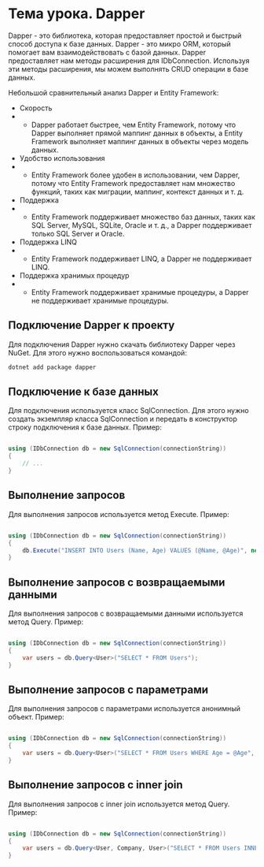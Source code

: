 # Тема урока. Dapper 

Dapper - это библиотека, которая предоставляет простой и быстрый способ доступа к базе данных. Dapper - это микро ORM, который помогает вам взаимодействовать с базой данных. Dapper предоставляет нам методы расширения для IDbConnection. Используя эти методы расширения, мы можем выполнять CRUD операции в базе данных.

Небольшой сравнительный анализ Dapper и Entity Framework:
* Скорость
* * Dapper работает быстрее, чем Entity Framework, потому что Dapper выполняет прямой маппинг данных в объекты, а Entity Framework выполняет маппинг данных в объекты через модель данных.
* Удобство использования
* * Entity Framework более удобен в использовании, чем Dapper, потому что Entity Framework предоставляет нам множество функций, таких как миграции, маппинг, контекст данных и т. д.
* Поддержка
* * Entity Framework поддерживает множество баз данных, таких как SQL Server, MySQL, SQLite, Oracle и т. д., а Dapper поддерживает только SQL Server и Oracle.
* Поддержка LINQ
* * Entity Framework поддерживает LINQ, а Dapper не поддерживает LINQ.
* Поддержка хранимых процедур
* * Entity Framework поддерживает хранимые процедуры, а Dapper не поддерживает хранимые процедуры.


## Подключение Dapper к проекту

Для подключения Dapper нужно скачать библиотеку Dapper через NuGet. Для этого нужно воспользоваться командой:
```bash
dotnet add package dapper
```

## Подключение к базе данных

Для подключения используется класс SqlConnection. Для этого нужно создать экземпляр класса SqlConnection и передать в конструктор строку подключения к базе данных. Пример:
```csharp

using (IDbConnection db = new SqlConnection(connectionString))
{
    // ...
}
```

## Выполнение запросов

Для выполнения запросов используется метод Execute. Пример:
```csharp

using (IDbConnection db = new SqlConnection(connectionString))
{
    db.Execute("INSERT INTO Users (Name, Age) VALUES (@Name, @Age)", new { Name = "Tom", Age = 33 });
}
```

## Выполнение запросов с возвращаемыми данными

Для выполнения запросов с возвращаемыми данными используется метод Query. Пример:
```csharp

using (IDbConnection db = new SqlConnection(connectionString))
{
    var users = db.Query<User>("SELECT * FROM Users");
}
```

## Выполнение запросов с параметрами

Для выполнения запросов с параметрами используется анонимный объект. Пример:
```csharp

using (IDbConnection db = new SqlConnection(connectionString))
{
    var users = db.Query<User>("SELECT * FROM Users WHERE Age = @Age", new { Age = 33 });
}
```

## Выполнение запросов с inner join

Для выполнения запросов с inner join используется метод Query. Пример:
```csharp

using (IDbConnection db = new SqlConnection(connectionString))
{
    var users = db.Query<User, Company, User>("SELECT * FROM Users INNER JOIN Companies ON Users.CompanyId = Companies.Id", (user, company) => { user.Company = company; return user; });
}
```




